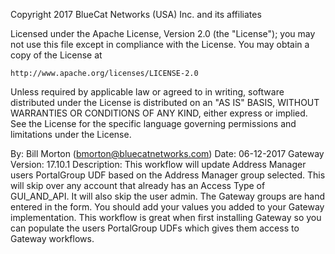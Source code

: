 Copyright 2017 BlueCat Networks (USA) Inc. and its affiliates

Licensed under the Apache License, Version 2.0 (the "License");
you may not use this file except in compliance with the License.
You may obtain a copy of the License at

    http://www.apache.org/licenses/LICENSE-2.0

Unless required by applicable law or agreed to in writing, software
distributed under the License is distributed on an "AS IS" BASIS,
WITHOUT WARRANTIES OR CONDITIONS OF ANY KIND, either express or implied.
See the License for the specific language governing permissions and
limitations under the License.

By: Bill Morton (bmorton@bluecatnetworks.com)
Date: 06-12-2017
Gateway Version: 17.10.1
Description: This workflow will update Address Manager users PortalGroup UDF based on the Address Manager group selected.
             This will skip over any account that already has an Access Type of GUI_AND_API. It will also
             skip the user admin. The Gateway groups are hand entered in the form. You should add your values
             you added to your Gateway implementation. This workflow is great when first installing Gateway
             so you can populate the users PortalGroup UDFs which gives them access to Gateway workflows.

